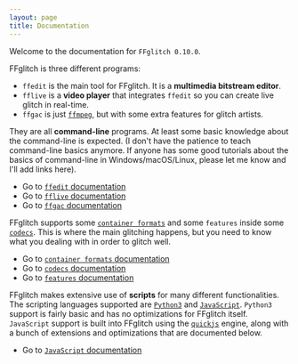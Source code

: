```yaml
---
layout: page
title: Documentation
---
```


Welcome to the documentation for `FFglitch 0.10.0`.

FFglitch is three different programs:
- `ffedit` is the main tool for FFglitch. It is a **multimedia bitstream editor**.
- `fflive` is a **video player** that integrates `ffedit` so you can create live glitch in real-time.
- `ffgac` is just [`ffmpeg`](https://ffmpeg.org), but with some extra features for glitch artists.

They are all **command-line** programs. At least some basic knowledge
about the command-line is expected.
(I don't have the patience to teach command-line basics anymore.
If anyone has some good tutorials about the basics of command-line in
Windows/macOS/Linux, please let me know and I'll add links here).

- Go to [`ffedit` documentation](ffedit)
- Go to [`fflive` documentation](fflive)
- Go to [`ffgac` documentation](ffgac)

FFglitch supports some
[`container formats`](https://en.wikipedia.org/wiki/Container_format)
and some `features` inside some
[`codecs`](https://en.wikipedia.org/wiki/Codec).
This is where the main glitching happens, but you need to know what you
dealing with in order to glitch well.

- Go to [`container formats` documentation](formats)
- Go to [`codecs` documentation](codecs)
- Go to [`features` documentation](features)

FFglitch makes extensive use of **scripts** for many different functionalities.
The scripting languages supported are
[`Python3`](https://en.wikipedia.org/wiki/Python_%28programming_language%29)
and
[`JavaScript`](https://en.wikipedia.org/wiki/JavaScript).
`Python3` support is fairly basic and has no optimizations for FFglitch itself.
`JavaScript` support is built into FFglitch using the
[`quickjs`](http://quickjs.org) engine, along with a bunch of extensions and
optimizations that are documented below.

- Go to [`JavaScript` documentation](quickjs)
